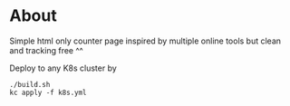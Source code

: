 # About

Simple html only counter page inspired by multiple online tools but clean and tracking free ^^

Deploy to any K8s cluster by

```
./build.sh
kc apply -f k8s.yml
```
